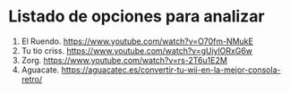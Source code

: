 Listado de opciones para analizar
=============================

1. El Ruendo. https://www.youtube.com/watch?v=O70fm-NMukE
2. Tu tio criss. https://www.youtube.com/watch?v=gUiylORxG6w
3. Zorg. https://www.youtube.com/watch?v=rs-2T6u1E2M
4. Aguacate. https://aguacatec.es/convertir-tu-wii-en-la-mejor-consola-retro/

